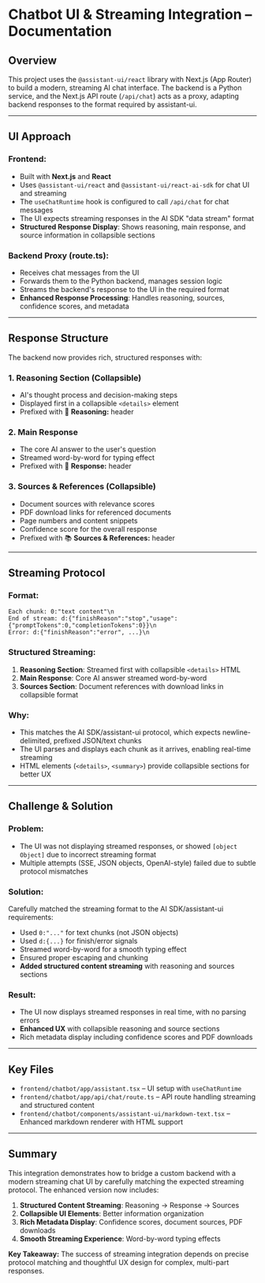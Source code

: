 # Chatbot UI & Streaming Integration – Documentation

## Overview

This project uses the `@assistant-ui/react` library with Next.js (App Router) to build a modern, streaming AI chat interface. The backend is a Python service, and the Next.js API route (`/api/chat`) acts as a proxy, adapting backend responses to the format required by assistant-ui.

---

## UI Approach

### Frontend:
- Built with **Next.js** and **React**
- Uses `@assistant-ui/react` and `@assistant-ui/react-ai-sdk` for chat UI and streaming
- The `useChatRuntime` hook is configured to call `/api/chat` for chat messages
- The UI expects streaming responses in the AI SDK "data stream" format
- **Structured Response Display**: Shows reasoning, main response, and source information in collapsible sections

### Backend Proxy (route.ts):
- Receives chat messages from the UI
- Forwards them to the Python backend, manages session logic
- Streams the backend's response to the UI in the required format
- **Enhanced Response Processing**: Handles reasoning, sources, confidence scores, and metadata

---

## Response Structure

The backend now provides rich, structured responses with:

### 1. **Reasoning Section** (Collapsible)
- AI's thought process and decision-making steps
- Displayed first in a collapsible `<details>` element
- Prefixed with 🤔 **Reasoning:** header

### 2. **Main Response** 
- The core AI answer to the user's question
- Streamed word-by-word for typing effect
- Prefixed with 💬 **Response:** header

### 3. **Sources & References** (Collapsible)
- Document sources with relevance scores
- PDF download links for referenced documents
- Page numbers and content snippets
- Confidence score for the overall response
- Prefixed with 📚 **Sources & References:** header

---

## Streaming Protocol

### Format:
```
Each chunk: 0:"text content"\n
End of stream: d:{"finishReason":"stop","usage":{"promptTokens":0,"completionTokens":0}}\n
Error: d:{"finishReason":"error", ...}\n
```

### Structured Streaming:
1. **Reasoning Section**: Streamed first with collapsible `<details>` HTML
2. **Main Response**: Core AI answer streamed word-by-word  
3. **Sources Section**: Document references with download links in collapsible format

### Why:
- This matches the AI SDK/assistant-ui protocol, which expects newline-delimited, prefixed JSON/text chunks
- The UI parses and displays each chunk as it arrives, enabling real-time streaming
- HTML elements (`<details>`, `<summary>`) provide collapsible sections for better UX

---

## Challenge & Solution

### Problem:
- The UI was not displaying streamed responses, or showed `[object Object]` due to incorrect streaming format
- Multiple attempts (SSE, JSON objects, OpenAI-style) failed due to subtle protocol mismatches

### Solution:
Carefully matched the streaming format to the AI SDK/assistant-ui requirements:
- Used `0:"..."` for text chunks (not JSON objects)
- Used `d:{...}` for finish/error signals
- Streamed word-by-word for a smooth typing effect
- Ensured proper escaping and chunking
- **Added structured content streaming** with reasoning and sources sections

### Result:
- The UI now displays streamed responses in real time, with no parsing errors
- **Enhanced UX** with collapsible reasoning and source sections
- Rich metadata display including confidence scores and PDF downloads

---

## Key Files

- `frontend/chatbot/app/assistant.tsx` – UI setup with `useChatRuntime`
- `frontend/chatbot/app/api/chat/route.ts` – API route handling streaming and structured content
- `frontend/chatbot/components/assistant-ui/markdown-text.tsx` – Enhanced markdown renderer with HTML support

---

## Summary

This integration demonstrates how to bridge a custom backend with a modern streaming chat UI by carefully matching the expected streaming protocol. The enhanced version now includes:

1. **Structured Content Streaming**: Reasoning → Response → Sources
2. **Collapsible UI Elements**: Better information organization
3. **Rich Metadata Display**: Confidence scores, document sources, PDF downloads
4. **Smooth Streaming Experience**: Word-by-word typing effects

**Key Takeaway:** The success of streaming integration depends on precise protocol matching and thoughtful UX design for complex, multi-part responses.

